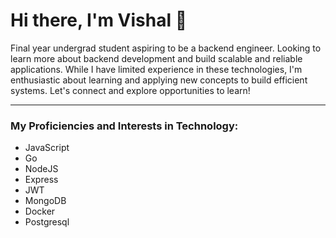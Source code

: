 # Hi there, I'm Vishal 👋

Final year undergrad student aspiring to be a backend engineer. Looking to learn more about backend development and build scalable and reliable applications. While I have limited experience in these technologies, I'm enthusiastic about learning and applying new concepts to build efficient systems. Let's connect and explore opportunities to learn!

---------------------------------------------------------------------------------
### My Proficiencies and Interests in Technology:  
- JavaScript
- Go
- NodeJS
- Express
- JWT
- MongoDB
- Docker
- Postgresql





